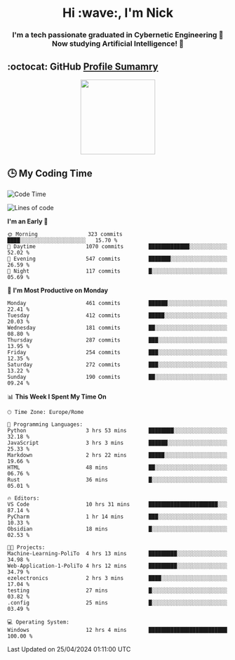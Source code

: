 <h1 align="center">Hi :wave:, I'm Nick</h1>

<h3 align="center">I'm a tech passionate graduated in Cybernetic Engineering 🤖<br>
Now studying Artificial Intelligence! 🧠</h3>


## :octocat: GitHub <a href="https://github.com/vn7n24fzkq/github-profile-summary-cards">Profile Sumamry</a>

<p align="center">
   <img style="height:170px;display:inline-block"  src="http://github-profile-summary-cards.vercel.app/api/cards/profile-details?username=CodeClimberNT&theme=github_dark" />
<!--    <img style="height:170px;display:inline-block"  src="http://github-profile-summary-cards.vercel.app/api/cards/repos-per-language?username=CodeClimberNT&theme=github_dark&exclude=" /> -->
</p>

 ## :clock3: My Coding Time 
 
<!--START_SECTION:waka-->
![Code Time](http://img.shields.io/badge/Code%20Time-176%20hrs%2030%20mins-blue)

![Lines of code](https://img.shields.io/badge/From%20Hello%20World%20I%27ve%20Written-2.6%20million%20lines%20of%20code-blue)

**I'm an Early 🐤** 

```text
🌞 Morning                323 commits         ████░░░░░░░░░░░░░░░░░░░░░   15.70 % 
🌆 Daytime                1070 commits        █████████████░░░░░░░░░░░░   52.02 % 
🌃 Evening                547 commits         ███████░░░░░░░░░░░░░░░░░░   26.59 % 
🌙 Night                  117 commits         █░░░░░░░░░░░░░░░░░░░░░░░░   05.69 % 
```
📅 **I'm Most Productive on Monday** 

```text
Monday                   461 commits         ██████░░░░░░░░░░░░░░░░░░░   22.41 % 
Tuesday                  412 commits         █████░░░░░░░░░░░░░░░░░░░░   20.03 % 
Wednesday                181 commits         ██░░░░░░░░░░░░░░░░░░░░░░░   08.80 % 
Thursday                 287 commits         ███░░░░░░░░░░░░░░░░░░░░░░   13.95 % 
Friday                   254 commits         ███░░░░░░░░░░░░░░░░░░░░░░   12.35 % 
Saturday                 272 commits         ███░░░░░░░░░░░░░░░░░░░░░░   13.22 % 
Sunday                   190 commits         ██░░░░░░░░░░░░░░░░░░░░░░░   09.24 % 
```


📊 **This Week I Spent My Time On** 

```text
🕑︎ Time Zone: Europe/Rome

💬 Programming Languages: 
Python                   3 hrs 53 mins       ████████░░░░░░░░░░░░░░░░░   32.18 % 
JavaScript               3 hrs 3 mins        ██████░░░░░░░░░░░░░░░░░░░   25.33 % 
Markdown                 2 hrs 22 mins       █████░░░░░░░░░░░░░░░░░░░░   19.66 % 
HTML                     48 mins             ██░░░░░░░░░░░░░░░░░░░░░░░   06.76 % 
Rust                     36 mins             █░░░░░░░░░░░░░░░░░░░░░░░░   05.01 % 

🔥 Editors: 
VS Code                  10 hrs 31 mins      ██████████████████████░░░   87.14 % 
PyCharm                  1 hr 14 mins        ███░░░░░░░░░░░░░░░░░░░░░░   10.33 % 
Obsidian                 18 mins             █░░░░░░░░░░░░░░░░░░░░░░░░   02.53 % 

🐱‍💻 Projects: 
Machine-Learning-PoliTo  4 hrs 13 mins       █████████░░░░░░░░░░░░░░░░   34.98 % 
Web-Application-1-PoliTo 4 hrs 12 mins       █████████░░░░░░░░░░░░░░░░   34.79 % 
ezelectronics            2 hrs 3 mins        ████░░░░░░░░░░░░░░░░░░░░░   17.04 % 
testing                  27 mins             █░░░░░░░░░░░░░░░░░░░░░░░░   03.82 % 
.config                  25 mins             █░░░░░░░░░░░░░░░░░░░░░░░░   03.49 % 

💻 Operating System: 
Windows                  12 hrs 4 mins       █████████████████████████   100.00 % 
```


 Last Updated on 25/04/2024 01:11:00 UTC
<!--END_SECTION:waka-->

